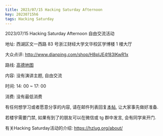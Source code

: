 ```yaml
---
title: 2023/07/15 Hacking Saturday Afternoon
key: 20230715h6
tags: Hacking Saturday
---
```

2023/07/15 Hacking Saturday Afternoon 自由交流活动

地址: 西湖区文一西路 83 号浙江财经大学文华校区学博楼 1 楼大厅

大众点评: <http://www.dianping.com/shop/H8pIJE4f83lKwR1x>

路线: [高德地图](https://surl.amap.com/bDW0oSjgQw)

内容: 没有演讲主题, 自由交流

时间: 14: 00 ~ 17: 00

消费: 没有最低消费

有任何想学习或者愿意分享的内容, 请在邮件列表回复[本帖](https://groups.google.com/g/hzlug/c/AwHaYeHF-m8/m/nsVPhUhVAwAJ), 让大家事先做好准备.

若楼宇需要门禁, 如果有到了的朋友可以在微信或 tg 群中发言, 会有同学来开门.

有关Hacking Saturday活动的介绍: <https://hzlug.org/about/>
